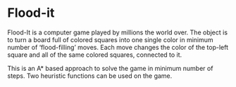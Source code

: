# Flood-it
Flood-It is a computer game played by millions the world over. The object is to turn a board full of colored squares into one single color in minimum number of ‘flood-filling’ moves.
Each move changes the color of the top-left square and all of the same colored squares, connected to it.

This is an A* based approach to solve the game in minimum number of steps. Two heuristic functions can be used on the game.
